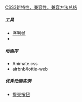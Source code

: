 [CSS3新特性，兼容性，兼容方法总结](http://www.cnblogs.com/jesse131/p/5441199.html)





##### 工具

* [序列帧](https://gka.js.org/#/?id=gka-26)
* ​





##### 动画库

* Animate.css
* airbnb/lottie-web



##### 优秀动画实例

* [提交按钮](https://lab.hakim.se/ladda/)